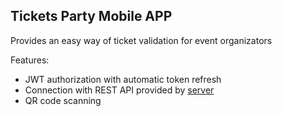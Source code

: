 ## Tickets Party Mobile APP
Provides an easy way of ticket validation for event organizators

Features:
- JWT authorization with automatic token refresh
- Connection with REST API provided by [server](https://github.com/PythonProjectGroup/ticketsparty-backend)
- QR code scanning

